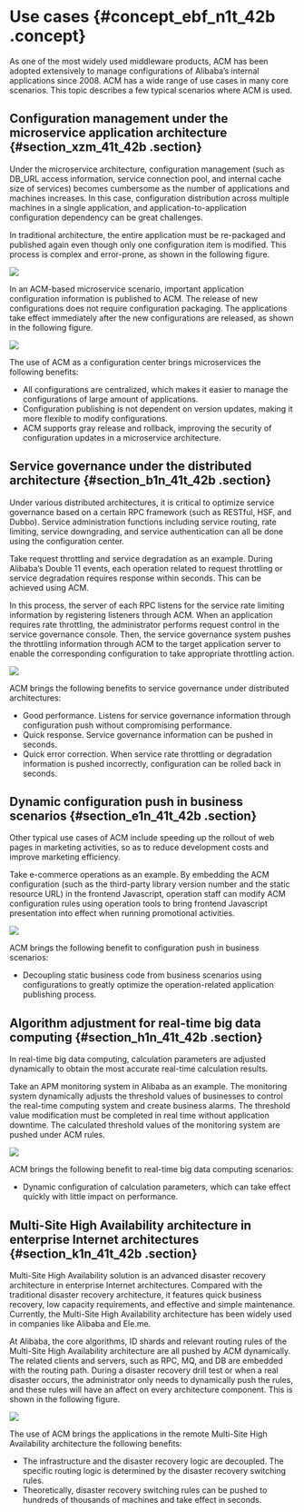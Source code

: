 # Use cases {#concept_ebf_n1t_42b .concept}

As one of the most widely used middleware products, ACM has been adopted extensively to manage configurations of Alibaba’s internal applications since 2008. ACM has a wide range of use cases in many core scenarios. This topic describes a few typical scenarios where ACM is used.

## Configuration management under the microservice application architecture {#section_xzm_41t_42b .section}

Under the microservice architecture, configuration management \(such as DB\_URL access information, service connection pool, and internal cache size of services\) becomes cumbersome as the number of applications and machines increases. In this case, configuration distribution across multiple machines in a single application, and application-to-application configuration dependency can be great challenges.

In traditional architecture, the entire application must be re-packaged and published again even though only one configuration item is modified. This process is complex and error-prone, as shown in the following figure.

![](http://aliware-images.oss-cn-hangzhou.aliyuncs.com/acms/dg_config_update_traditional_en.png)

In an ACM-based microservice scenario, important application configuration information is published to ACM. The release of new configurations does not require configuration packaging. The applications take effect immediately after the new configurations are released, as shown in the following figure.

![](http://aliware-images.oss-cn-hangzhou.aliyuncs.com/acms/dg_config_update_acm_en.png)

The use of ACM as a configuration center brings microservices the following benefits:

-   All configurations are centralized, which makes it easier to manage the configurations of large amount of applications.
-   Configuration publishing is not dependent on version updates, making it more flexible to modify configurations.
-   ACM supports gray release and rollback, improving the security of configuration updates in a microservice architecture.

## Service governance under the distributed architecture {#section_b1n_41t_42b .section}

Under various distributed architectures, it is critical to optimize service governance based on a certain RPC framework \(such as RESTful, HSF, and Dubbo\). Service administration functions including service routing, rate limiting, service downgrading, and service authentication can all be done using the configuration center.

Take request throttling and service degradation as an example. During Alibaba’s Double 11 events, each operation related to request throttling or service degradation requires response within seconds. This can be achieved using ACM.

In this process, the server of each RPC listens for the service rate limiting information by registering listeners through ACM. When an application requires rate throttling, the administrator performs request control in the service governance console. Then, the service governance system pushes the throttling information through ACM to the target application server to enable the corresponding configuration to take appropriate throttling action.

![](http://aliware-images.oss-cn-hangzhou.aliyuncs.com/acms/dg_service_governance_en.png)

ACM brings the following benefits to service governance under distributed architectures:

-   Good performance. Listens for service governance information through configuration push without compromising performance.
-   Quick response. Service governance information can be pushed in seconds.
-   Quick error correction. When service rate throttling or degradation information is pushed incorrectly, configuration can be rolled back in seconds.

## Dynamic configuration push in business scenarios {#section_e1n_41t_42b .section}

Other typical use cases of ACM include speeding up the rollout of web pages in marketing activities, so as to reduce development costs and improve marketing efficiency.

Take e-commerce operations as an example. By embedding the ACM configuration \(such as the third-party library version number and the static resource URL\) in the frontend Javascript, operation staff can modify ACM configuration rules using operation tools to bring frontend Javascript presentation into effect when running promotional activities.

![](http://aliware-images.oss-cn-hangzhou.aliyuncs.com/acms/dg_dynamic_push_en.png)

ACM brings the following benefit to configuration push in business scenarios:

-   Decoupling static business code from business scenarios using configurations to greatly optimize the operation-related application publishing process.

## Algorithm adjustment for real-time big data computing {#section_h1n_41t_42b .section}

In real-time big data computing, calculation parameters are adjusted dynamically to obtain the most accurate real-time calculation results.

Take an APM monitoring system in Alibaba as an example. The monitoring system dynamically adjusts the threshold values of businesses to control the real-time computing system and create business alarms. The threshold value modification must be completed in real time without application downtime. The calculated threshold values of the monitoring system are pushed under ACM rules.

![](http://aliware-images.oss-cn-hangzhou.aliyuncs.com/acms/dg_big_data_update_en.png)

ACM brings the following benefit to real-time big data computing scenarios:

-   Dynamic configuration of calculation parameters, which can take effect quickly with little impact on performance.

## Multi-Site High Availability architecture in enterprise Internet architectures {#section_k1n_41t_42b .section}

Multi-Site High Availability solution is an advanced disaster recovery architecture in enterprise Internet architectures. Compared with the traditional disaster recovery architecture, it features quick business recovery, low capacity requirements, and effective and simple maintenance. Currently, the Multi-Site High Availability architecture has been widely used in companies like Alibaba and Ele.me.

At Alibaba, the core algorithms, ID shards and relevant routing rules of the Multi-Site High Availability architecture are all pushed by ACM dynamically. The related clients and servers, such as RPC, MQ, and DB are embedded with the routing path. During a disaster recovery drill test or when a real disaster occurs, the administrator only needs to dynamically push the rules, and these rules will have an affect on every architecture component. This is shown in the following figure.

![](http://aliware-images.oss-cn-hangzhou.aliyuncs.com/acms/dg_msha_en.png)

The use of ACM brings the applications in the remote Multi-Site High Availability architecture the following benefits:

-   The infrastructure and the disaster recovery logic are decoupled. The specific routing logic is determined by the disaster recovery switching rules.
-   Theoretically, disaster recovery switching rules can be pushed to hundreds of thousands of machines and take effect in seconds.

